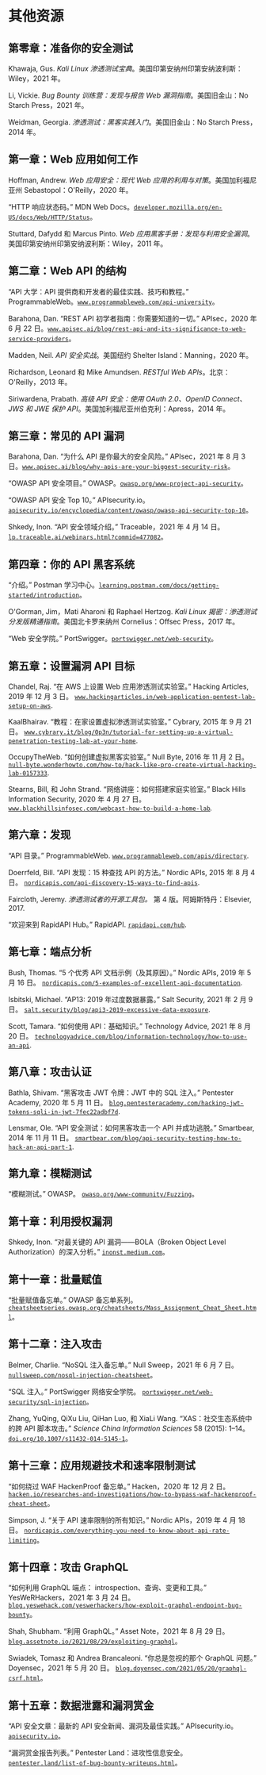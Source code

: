 # 其他资源

## 第零章：准备你的安全测试

Khawaja, Gus. *Kali Linux 渗透测试宝典*。美国印第安纳州印第安纳波利斯：Wiley，2021 年。

Li, Vickie. *Bug Bounty 训练营：发现与报告 Web 漏洞指南*。美国旧金山：No Starch Press，2021 年。

Weidman, Georgia. *渗透测试：黑客实践入门*。美国旧金山：No Starch Press，2014 年。

## 第一章：Web 应用如何工作

Hoffman, Andrew. *Web 应用安全：现代 Web 应用的利用与对策*。美国加利福尼亚州 Sebastopol：O'Reilly，2020 年。

“HTTP 响应状态码。” MDN Web Docs。[`developer.mozilla.org/en-US/docs/Web/HTTP/Status`](https://developer.mozilla.org/en-US/docs/Web/HTTP/Status)。

Stuttard, Dafydd 和 Marcus Pinto. *Web 应用黑客手册：发现与利用安全漏洞*。美国印第安纳州印第安纳波利斯：Wiley，2011 年。

## 第二章：Web API 的结构

“API 大学：API 提供商和开发者的最佳实践、技巧和教程。” ProgrammableWeb。[`www.programmableweb.com/api-university`](https://www.programmableweb.com/api-university)。

Barahona, Dan. “REST API 初学者指南：你需要知道的一切。” APIsec，2020 年 6 月 22 日。[`www.apisec.ai/blog/rest-api-and-its-significance-to-web-service-providers`](https://www.apisec.ai/blog/rest-api-and-its-significance-to-web-service-providers)。

Madden, Neil. *API 安全实战*。美国纽约 Shelter Island：Manning，2020 年。

Richardson, Leonard 和 Mike Amundsen. *RESTful Web APIs*。北京：O'Reilly，2013 年。

Siriwardena, Prabath. *高级 API 安全：使用 OAuth 2.0、OpenID Connect、JWS 和 JWE 保护 API*。美国加利福尼亚州伯克利：Apress，2014 年。

## 第三章：常见的 API 漏洞

Barahona, Dan. “为什么 API 是你最大的安全风险。” APIsec，2021 年 8 月 3 日。[`www.apisec.ai/blog/why-apis-are-your-biggest-security-risk`](https://www.apisec.ai/blog/why-apis-are-your-biggest-security-risk)。

“OWASP API 安全项目。” OWASP。[`owasp.org/www-project-api-security`](https://owasp.org/www-project-api-security)。

“OWASP API 安全 Top 10。” APIsecurity.io。[`apisecurity.io/encyclopedia/content/owasp/owasp-api-security-top-10`](https://apisecurity.io/encyclopedia/content/owasp/owasp-api-security-top-10)。

Shkedy, Inon. “API 安全领域介绍。” Traceable，2021 年 4 月 14 日。[`lp.traceable.ai/webinars.html?commid=477082`](https://lp.traceable.ai/webinars.html?commid=477082)。

## 第四章：你的 API 黑客系统

“介绍。” Postman 学习中心。[`learning.postman.com/docs/getting-started/introduction`](https://learning.postman.com/docs/getting-started/introduction)。

O'Gorman, Jim，Mati Aharoni 和 Raphael Hertzog. *Kali Linux 揭密：渗透测试分发版精通指南*。美国北卡罗来纳州 Cornelius：Offsec Press，2017 年。

“Web 安全学院。” PortSwigger。[`portswigger.net/web-security`](https://portswigger.net/web-security)。

## 第五章：设置漏洞 API 目标

Chandel, Raj. “在 AWS 上设置 Web 应用渗透测试实验室。” Hacking Articles, 2019 年 12 月 3 日。 [`www.hackingarticles.in/web-application-pentest-lab-setup-on-aws`](https://www.hackingarticles.in/web-application-pentest-lab-setup-on-aws).

KaalBhairav. “教程：在家设置虚拟渗透测试实验室。” Cybrary, 2015 年 9 月 21 日。 [`www.cybrary.it/blog/0p3n/tutorial-for-setting-up-a-virtual-penetration-testing-lab-at-your-home`](https://www.cybrary.it/blog/0p3n/tutorial-for-setting-up-a-virtual-penetration-testing-lab-at-your-home).

OccupyTheWeb. “如何创建虚拟黑客实验室。” Null Byte, 2016 年 11 月 2 日。 [`null-byte.wonderhowto.com/how-to/hack-like-pro-create-virtual-hacking-lab-0157333`](https://null-byte.wonderhowto.com/how-to/hack-like-pro-create-virtual-hacking-lab-0157333).

Stearns, Bill, 和 John Strand. “网络讲座：如何搭建家庭实验室。” Black Hills Information Security, 2020 年 4 月 27 日。 [`www.blackhillsinfosec.com/webcast-how-to-build-a-home-lab`](https://www.blackhillsinfosec.com/webcast-how-to-build-a-home-lab)*.*

## 第六章：发现

“API 目录。” ProgrammableWeb. [`www.programmableweb.com/apis/directory`](https://www.programmableweb.com/apis/directory).

Doerrfeld, Bill. “API 发现：15 种查找 API 的方法。” Nordic APIs, 2015 年 8 月 4 日。 [`nordicapis.com/api-discovery-15-ways-to-find-apis`](https://nordicapis.com/api-discovery-15-ways-to-find-apis).

Faircloth, Jeremy. *渗透测试者的开源工具包。* 第 4 版。阿姆斯特丹：Elsevier, 2017.

“欢迎来到 RapidAPI Hub。” RapidAPI. [`rapidapi.com/hub`](https://rapidapi.com/hub).

## 第七章：端点分析

Bush, Thomas. “5 个优秀 API 文档示例（及其原因）。” Nordic APIs, 2019 年 5 月 16 日。 [`nordicapis.com/5-examples-of-excellent-api-documentation`](https://nordicapis.com/5-examples-of-excellent-api-documentation).

Isbitski, Michael. “AP13: 2019 年过度数据暴露。” Salt Security, 2021 年 2 月 9 日。 [`salt.security/blog/api3-2019-excessive-data-exposure`](https://salt.security/blog/api3-2019-excessive-data-exposure).

Scott, Tamara. “如何使用 API：基础知识。” Technology Advice, 2021 年 8 月 20 日。 [`technologyadvice.com/blog/information-technology/how-to-use-an-api`](https://technologyadvice.com/blog/information-technology/how-to-use-an-api).

## 第八章：攻击认证

Bathla, Shivam. “黑客攻击 JWT 令牌：JWT 中的 SQL 注入。” Pentester Academy, 2020 年 5 月 11 日。 [`blog.pentesteracademy.com/hacking-jwt-tokens-sqli-in-jwt-7fec22adbf7d`](https://blog.pentesteracademy.com/hacking-jwt-tokens-sqli-in-jwt-7fec22adbf7d).

Lensmar, Ole. “API 安全测试：如何黑客攻击一个 API 并成功逃脱。” Smartbear, 2014 年 11 月 11 日。 [`smartbear.com/blog/api-security-testing-how-to-hack-an-api-part-1`](https://smartbear.com/blog/api-security-testing-how-to-hack-an-api-part-1).

## 第九章：模糊测试

“模糊测试。” OWASP。 [`owasp.org/www-community/Fuzzing`](https://owasp.org/www-community/Fuzzing)。

## 第十章：利用授权漏洞

Shkedy, Inon. “对最关键的 API 漏洞——BOLA（Broken Object Level Authorization）的深入分析。” [`inonst.medium.com`](https://inonst.medium.com)。

## 第十一章：批量赋值

“批量赋值备忘单。” OWASP 备忘单系列。 [`cheatsheetseries.owasp.org/cheatsheets/Mass_Assignment_Cheat_Sheet.html`](https://cheatsheetseries.owasp.org/cheatsheets/Mass_Assignment_Cheat_Sheet.html)。

## 第十二章：注入攻击

Belmer, Charlie. “NoSQL 注入备忘单。” Null Sweep，2021 年 6 月 7 日。 [`nullsweep.com/nosql-injection-cheatsheet`](https://nullsweep.com/nosql-injection-cheatsheet)。

“SQL 注入。” PortSwigger 网络安全学院。 [`portswigger.net/web-security/sql-injection`](https://portswigger.net/web-security/sql-injection)。

Zhang, YuQing, QiXu Liu, QiHan Luo, 和 XiaLi Wang. “XAS：社交生态系统中的跨 API 脚本攻击。” *Science China Information Sciences* 58 (2015): 1–14。 [`doi.org/10.1007/s11432-014-5145-1`](https://doi.org/10.1007/s11432-014-5145-1)。

## 第十三章：应用规避技术和速率限制测试

“如何绕过 WAF HackenProof 备忘单。” Hacken，2020 年 12 月 2 日。 [`hacken.io/researches-and-investigations/how-to-bypass-waf-hackenproof-cheat-sheet`](https://hacken.io/researches-and-investigations/how-to-bypass-waf-hackenproof-cheat-sheet)。

Simpson, J. “关于 API 速率限制的所有知识。” Nordic APIs，2019 年 4 月 18 日。 [`nordicapis.com/everything-you-need-to-know-about-api-rate-limiting`](https://nordicapis.com/everything-you-need-to-know-about-api-rate-limiting)。

## 第十四章：攻击 GraphQL

“如何利用 GraphQL 端点： introspection、查询、变更和工具。” YesWeRHackers，2021 年 3 月 24 日。 [`blog.yeswehack.com/yeswerhackers/how-exploit-graphql-endpoint-bug-bounty`](https://blog.yeswehack.com/yeswerhackers/how-exploit-graphql-endpoint-bug-bounty)。

Shah, Shubham. “利用 GraphQL。” Asset Note，2021 年 8 月 29 日。 [`blog.assetnote.io/2021/08/29/exploiting-graphql`](https://blog.assetnote.io/2021/08/29/exploiting-graphql)。

Swiadek, Tomasz 和 Andrea Brancaleoni. “你总是忽视的那个 GraphQL 问题。” Doyensec，2021 年 5 月 20 日。 [`blog.doyensec.com/2021/05/20/graphql-csrf.html`](https://blog.doyensec.com/2021/05/20/graphql-csrf.html)。

## 第十五章：数据泄露和漏洞赏金

“API 安全文章：最新的 API 安全新闻、漏洞及最佳实践。” APIsecurity.io。 [`apisecurity.io`](https://apisecurity.io)。

“漏洞赏金报告列表。” Pentester Land：进攻性信息安全。 [`pentester.land/list-of-bug-bounty-writeups.html`](https://pentester.land/list-of-bug-bounty-writeups.html)。

